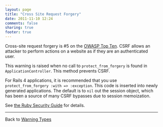 ```yaml
---
layout: page
title: "Cross Site Request Forgery"
date: 2011-11-10 12:24
comments: false
sharing: true
footer: true
---
```


Cross-site request forgery is #5 on the [OWASP Top Ten](https://www.owasp.org/index.php/Top_10_2010-A5). CSRF allows an attacker to perform actions on a website as if they are an authenticated user.

This warning is raised when no call to `protect_from_forgery` is found in `ApplicationController`. This method prevents CSRF.

For Rails 4 applications, it is recommended that you use `protect_from_forgery :with => :exception`. This code is inserted into newly generated applications. The default is to `nil` out the session object, which has been a source of many CSRF bypasses due to session memoization.

See [the Ruby Security Guide](http://guides.rubyonrails.org/security.html#cross-site-request-forgery-csrf) for details.

---
Back to [Warning Types](/docs/warning_types)
